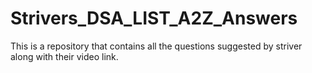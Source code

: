 # Strivers_DSA_LIST_A2Z_Answers
This is a repository that contains all the questions suggested by striver along with their video link.
